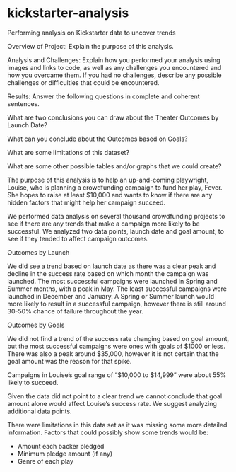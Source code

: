# kickstarter-analysis
Performing analysis on Kickstarter data to uncover trends

Overview of Project: Explain the purpose of this analysis.

Analysis and Challenges: Explain how you performed your analysis using images and links to code, as well as any challenges you encountered and how you overcame them. If you had no challenges, describe any possible challenges or difficulties that could be encountered.

Results: Answer the following questions in complete and coherent sentences.

What are two conclusions you can draw about the Theater Outcomes by Launch Date?

What can you conclude about the Outcomes based on Goals?

What are some limitations of this dataset?

What are some other possible tables and/or graphs that we could create?

The purpose of this analysis is to help an up-and-coming playwright, Louise, who is planning a crowdfunding campaign to fund her play, Fever. She hopes to raise at least $10,000 and wants to know if there are any hidden factors that might help her campaign succeed.

We performed data analysis on several thousand crowdfunding projects to see if there are any trends that make a campaign more likely to be successful. We analyzed two data points, launch date and goal amount, to see if they tended to affect campaign outcomes.  

Outcomes by Launch

We did see a trend based on launch date as there was a clear peak and decline in the success rate based on which month the campaign was launched. The most successful campaigns were launched in Spring and Summer months, with a peak in May. The least successful campaigns were launched in December and January.  A Spring or Summer launch would more likely to result in a successful campaign, however there is still around 30-50% chance of failure throughout the year. 

Outcomes by Goals

We did not find a trend of the success rate changing based on goal amount, but the most successful campaigns were ones with goals of $1000 or less. There was also a peak around $35,000, however it is not certain that the goal amount was the reason for that spike.

Campaigns in Louise’s goal range of “$10,000 to $14,999” were about 55% likely to succeed. 

Given the data did not point to a clear trend we cannot conclude that goal amount alone would affect Louise’s success rate. We suggest analyzing additional data points. 

There were limitations in this data set as it was missing some more detailed information. Factors that could possibly show some trends would be:
* Amount each backer pledged
* Minimum pledge amount (if any)
* Genre of each play


